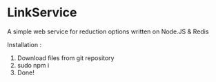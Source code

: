 LinkService
===========

A simple web service for reduction options written on Node.JS &amp; Redis

Installation : 

1. Download files from git repository
2. sudo npm i
3. Done!
